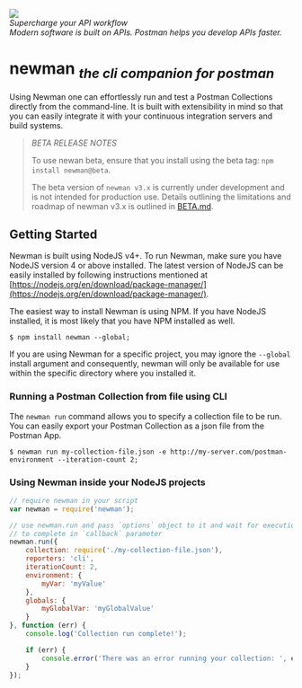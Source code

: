 <a href="https://www.getpostman.com/"><img src="https://raw.githubusercontent.com/postmanlabs/postmanlabs.github.io/develop/global-artefacts/postman-logo%2Btext-320x132.png" /></a><br />
_Supercharge your API workflow<br/>Modern software is built on APIs. Postman helps you develop APIs faster._

# newman <sub>_the cli companion for postman_</sub>

Using Newman one can effortlessly run and test a Postman Collections directly from the command-line. It is built with
extensibility in mind so that you can easily integrate it with your continuous integration servers and build systems.

> *BETA RELEASE NOTES*
>
> To use newan beta, ensure that you install using the beta tag: `npm install newman@beta`.
>
> The beta version of `newman v3.x` is currently under development and is not intended for production use. Details
> outlining the limitations and roadmap of newman v3.x is outlined in [BETA.md](BETA.md).


## Getting Started

Newman is built using NodeJS v4+. To run Newman, make sure you have NodeJS version 4 or above installed. The latest
version of NodeJS can be easily installed by following instructions mentioned at
[https://nodejs.org/en/download/package-manager/](https://nodejs.org/en/download/package-manager/).

The easiest way to install Newman is using NPM. If you have NodeJS installed, it is most likely that you have NPM
installed as well.

```terminal
$ npm install newman --global;
```

If you are using Newman for a specific project, you may ignore the `--global` install argument and consequently, newman
will only be available for use within the specific directory where you installed it.

### Running a Postman Collection from file using CLI

The `newman run` command allows you to specify a collection file to be run. You can easily export your Postman
Collection as a json file from the Postman App.

```terminal
$ newman run my-collection-file.json -e http://my-server.com/postman-environment --iteration-count 2;
```

### Using Newman inside your NodeJS projects

```javascript
// require newman in your script
var newman = require('newman');

// use newman.run and pass `options` object to it and wait for execution
// to complete in `callback` parameter
newman.run({
    collection: require('./my-collection-file.json'),
    reporters: 'cli',
    iterationCount: 2,
    environment: {
        myVar: 'myValue'
    },
    globals: {
        myGlobalVar: 'myGlobalValue'
    }
}, function (err) {
    console.log('Collection run complete!');

    if (err) {
        console.error('There was an error running your collection: ', err) ;
    }
});
```
